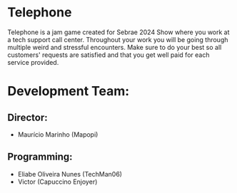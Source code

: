 # Telephone
Telephone is a jam game created for Sebrae 2024 Show where you work at a tech support call center. Throughout your work you will be going through multiple weird and stressful encounters.
Make sure to do your best so all customers' requests are satisfied and that you get well paid for each service provided.

# Development Team:
## Director:
- Maurício Marinho (Mapopi)
## Programming:
- Eliabe Oliveira Nunes (TechMan06)
- Victor (Capuccino Enjoyer)
